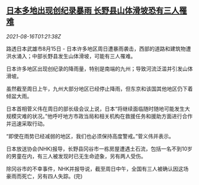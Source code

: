 <!--1629077462000-->
[日本多地出现创纪录暴雨 长野县山体滑坡恐有三人罹难](https://cn.reuters.com/article/japan-rainfall-0815-sun-idCNKBS2FH036)
------

<div><i>2021-08-16T01:21:38Z</i></div><p>路透日本武雄市8月15日 - 日本许多地区周日遭暴雨袭击，西部的道路和建筑物遭洪水涌入；中部长野县发生山体滑坡，可能有三人罹难。</p><p>日本许多地区出现创纪录的降雨量，特别是南端的九州；导致河流泛滥并引发山体滑坡。</p><p>虽然截至周日上午，九州大部分地区已经停止降雨，但东京和该国其他地区仍下着倾盆大雨。</p><p>日本首相菅义伟在周日的部长级会议上说，日本“将继续面临随时随地可能发生大规模灾难的状况。”他呼吁地方市政当局和相关机构在救援任务和援助方面进行合作并迅速采取行动。</p><p>“即使在雨势已经减弱的地区，我们也必须保持高度警戒。”菅义伟并表示。</p><p>日本放送协会(NHK)报导，长野县冈谷市一栋房屋遭遇土石流，包括一名不到10岁的男童在内，有三人被发现时已无生命迹象，另有两人受伤。</p><p>除冈谷市的不幸事件，NHK并报导说，截至周日中午，全国有三人被确认因这场豪雨而死亡，另有四人失踪。(完)</p>
